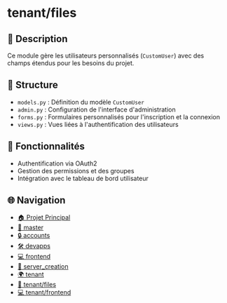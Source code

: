 # tenant/files

## 📝 Description

Ce module gère les utilisateurs personnalisés (`CustomUser`) avec des champs étendus pour les besoins du projet.

## 📁 Structure

- `models.py` : Définition du modèle `CustomUser`
- `admin.py` : Configuration de l'interface d'administration
- `forms.py` : Formulaires personnalisés pour l'inscription et la connexion
- `views.py` : Vues liées à l'authentification des utilisateurs

## 🔐 Fonctionnalités

- Authentification via OAuth2
- Gestion des permissions et des groupes
- Intégration avec le tableau de bord utilisateur


## 🌐 Navigation

- [🏠 Projet Principal](./)
- [📁 master](master/)
- [🔒 accounts](master/accounts/)
- [🛠️ devapps](master/devapps/)
- [💻 frontend](master/frontend/)
- [🚀 server_creation](master/server_creation/)
- [🌍 tenant](tenant/)
- [📁 tenant/files](tenant/files/)
- [💻 tenant/frontend](tenant/frontend/)
